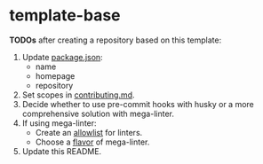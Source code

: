 # template-base

**TODOs** after creating a repository based on this template:

1. Update [package.json](package.json):
    - name
    - homepage
    - repository
2. Set scopes in [contributing.md](.github/contributing.md).
3. Decide whether to use pre-commit hooks with husky or a more comprehensive solution with mega-linter.
4. If using mega-linter:
    - Create an [allowlist](https://nvuillam.github.io/mega-linter/configuration/#activation-and-deactivation) for linters.
    - Choose a [flavor](https://nvuillam.github.io/mega-linter/flavors/) of mega-linter.
5. Update this README.
